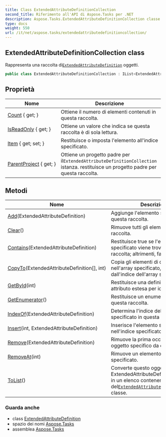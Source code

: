 ```yaml
---
title: Class ExtendedAttributeDefinitionCollection
second_title: Riferimento all'API di Aspose.Tasks per .NET
description: Aspose.Tasks.ExtendedAttributeDefinitionCollection classe. Rappresenta una raccolta diExtendedAttributeDefinition oggetti.
type: docs
weight: 550
url: /it/net/aspose.tasks/extendedattributedefinitioncollection/
---
```

## ExtendedAttributeDefinitionCollection class

Rappresenta una raccolta di[`ExtendedAttributeDefinition`](../extendedattributedefinition/) oggetti.

```csharp
public class ExtendedAttributeDefinitionCollection : IList<ExtendedAttributeDefinition>
```

## Proprietà

| Nome | Descrizione |
| --- | --- |
| [Count](../../aspose.tasks/extendedattributedefinitioncollection/count/) { get; } | Ottiene il numero di elementi contenuti in questa raccolta. |
| [IsReadOnly](../../aspose.tasks/extendedattributedefinitioncollection/isreadonly/) { get; } | Ottiene un valore che indica se questa raccolta è di sola lettura. |
| [Item](../../aspose.tasks/extendedattributedefinitioncollection/item/) { get; set; } | Restituisce o imposta l'elemento all'indice specificato. |
| [ParentProject](../../aspose.tasks/extendedattributedefinitioncollection/parentproject/) { get; } | Ottiene un progetto padre per il`ExtendedAttributeDefinitionCollection` istanza. restituisce un progetto padre per questa raccolta. |

## Metodi

| Nome | Descrizione |
| --- | --- |
| [Add](../../aspose.tasks/extendedattributedefinitioncollection/add/)(ExtendedAttributeDefinition) | Aggiunge l'elemento specificato a questa raccolta. |
| [Clear](../../aspose.tasks/extendedattributedefinitioncollection/clear/)() | Rimuove tutti gli elementi da questa raccolta. |
| [Contains](../../aspose.tasks/extendedattributedefinitioncollection/contains/)(ExtendedAttributeDefinition) | Restituisce true se l'elemento specificato viene trovato in questa raccolta; altrimenti, falso. |
| [CopyTo](../../aspose.tasks/extendedattributedefinitioncollection/copyto/)(ExtendedAttributeDefinition[], int) | Copia gli elementi di questa raccolta nell'array specificato, a partire dall'indice dell'array specificato. |
| [GetById](../../aspose.tasks/extendedattributedefinitioncollection/getbyid/)(int) | Restituisce una definizione di attributo estesa per id |
| [GetEnumerator](../../aspose.tasks/extendedattributedefinitioncollection/getenumerator/)() | Restituisce un enumeratore per questa raccolta. |
| [IndexOf](../../aspose.tasks/extendedattributedefinitioncollection/indexof/)(ExtendedAttributeDefinition) | Determina l'indice dell'elemento specificato in questa raccolta. |
| [Insert](../../aspose.tasks/extendedattributedefinitioncollection/insert/)(int, ExtendedAttributeDefinition) | Inserisce l'elemento specificato nell'indice specificato. |
| [Remove](../../aspose.tasks/extendedattributedefinitioncollection/remove/)(ExtendedAttributeDefinition) | Rimuove la prima occorrenza di un oggetto specifico da questa raccolta. |
| [RemoveAt](../../aspose.tasks/extendedattributedefinitioncollection/removeat/)(int) | Rimuove un elemento all'indice specificato. |
| [ToList](../../aspose.tasks/extendedattributedefinitioncollection/tolist/)() | Converte questo oggetto ExtendedAttributeDefinitionCollection in un elenco contenente le istanze del[`ExtendedAttributeDefinition`](../extendedattributedefinition/) classe. |

### Guarda anche

* class [ExtendedAttributeDefinition](../extendedattributedefinition/)
* spazio dei nomi [Aspose.Tasks](../../aspose.tasks/)
* assemblea [Aspose.Tasks](../../)


